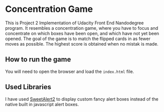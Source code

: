 # Concentration Game

This is Project 2 Implementation of Udacity Front End Nandodegree program. It resembles a concentration game, where you have to focus and concentrate on which boxes have been open, and which have not yet been opened. The goal of the game is to match the flipped cards in as fewer moves as possible. The highest score is obtained when no mistak is made.

## How to run the game

You will need to open the browser and load the `index.html` file.

## Used Libraries

I have used [SweetAlert2](https://sweetalert2.github.io) to display custom fancy alert boxes instead of the native built in javascript alert boxes.
